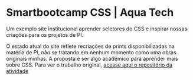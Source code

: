 # Smartbootcamp CSS | Aqua Tech

Um exemplo site institucional aprender seletores do CSS e inspirar nossas criações para os projetos de PI.

O estado atual do site reflete recriações de prints disponibilizadas na matéria de PI, não se tratando em nenhum momento como uma obras originais minhas. A proposta é ser algo acadêmico para aprender mais sobre CSS. Para ver o trabalho original, [acesse aqui o repositório da atividade](https://github.com/SPTech-Atividades-de-PI/aquatech-somente-html)

